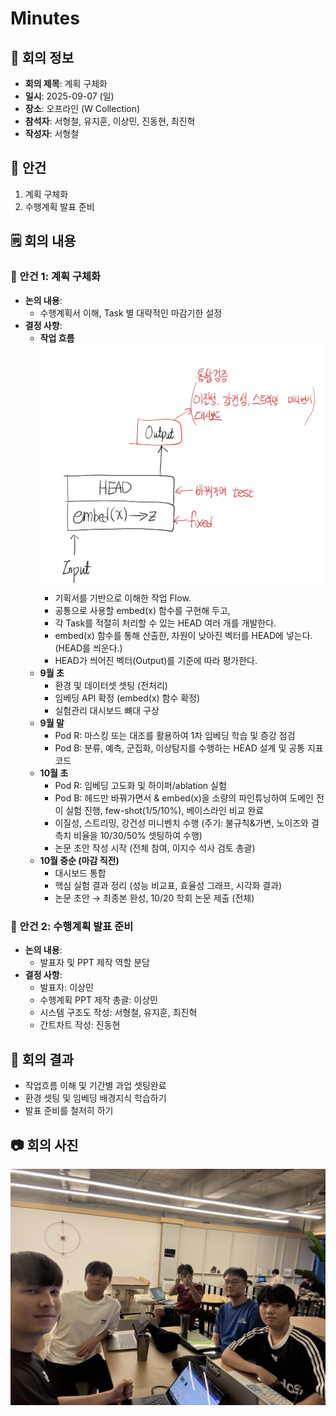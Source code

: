 # Minutes

## 🧭 회의 정보
- **회의 제목**: 계획 구체화
- **일시**: 2025-09-07 (일)
- **장소**: 오프라인 (W Collection)
- **참석자**: 서형철, 유지훈, 이상민, 진동현, 최진혁
- **작성자**: 서형철

## 📌 안건
1. 계획 구체화
2. 수행계획 발표 준비

## 🗒️ 회의 내용
### 📎 안건 1: 계획 구체화
- **논의 내용**:
    - 수행계획서 이해, Task 별 대략적인 마감기한 설정
- **결정 사항**:
    - **작업 흐름**
        <img alt="Image" src="https://github.com/2025-ITEC0401/docs/blob/main/minutes/20250907_Task_Flow.jpg?raw=true" />
        - 기획서를 기반으로 이해한 작업 Flow.
        - 공통으로 사용할 embed(x) 함수를 구현해 두고,
        - 각 Task를 적절히 처리할 수 있는 HEAD 여러 개를 개발한다.
        - embed(x) 함수를 통해 산출한, 차원이 낮아진 벡터를 HEAD에 넣는다. (HEAD를 씌운다.)
        - HEAD가 씌어진 벡터(Output)를 기준에 따라 평가한다.
    - **9월 초**
        - 환경 및 데이터셋 셋팅 (전처리)
        - 임베딩 API 확정 (embed(x) 함수 확정)
        - 실험관리 대시보드 뼈대 구상
    - **9월 말**
        - Pod R: 마스킹 또는 대조를 활용하여 1차 임베딩 학습 및 증강 점검
        - Pod B: 분류, 예측, 군집화, 이상탐지를 수행하는 HEAD 설계 및 공통 지표 코드 
    - **10월 초**
        - Pod R: 임베딩 고도화 및 하이퍼/ablation 실험
        - Pod B: 헤드만 바꿔가면서 & embed(x)을 소량의 파인튜닝하여 도메인 전이 실험 진행, few-shot(1/5/10%), 베이스라인 비교 완료
        - 이질성, 스트리밍, 강건성 미니벤치 수행 (주기: 불규칙&가변, 노이즈와 결측치 비율을 10/30/50% 셋팅하여 수행)
        - 논문 초안 작성 시작 (전체 참여, 이지수 석사 검토 총괄)
    - **10월 중순 (마감 직전)**
        - 대시보드 통합
        - 핵심 실험 결과 정리 (성능 비교표, 효율성 그래프, 시각화 결과)
        - 논문 초안 → 최종본 완성, 10/20 학회 논문 제출 (전체)

### 📎 안건 2: 수행계획 발표 준비
- **논의 내용**:
    - 발표자 및 PPT 제작 역할 분담
- **결정 사항**:
	- 발표자: 이상민
    - 수행계획 PPT 제작 총괄: 이상민
    - 시스템 구조도 작성: 서형철, 유지훈, 최진혁
    - 간트차트 작성: 진동현

## 🏁 회의 결과
- 작업흐름 이해 및 기간별 과업 셋팅완료
- 환경 셋팅 및 임베딩 배경지식 학습하기
- 발표 준비를 철저히 하기

## 📷 회의 사진
<img alt="Image" src="https://github.com/2025-ITEC0401/docs/blob/main/minutes/20250907_%ED%9A%8C%EC%9D%98%EC%82%AC%EC%A7%84.jpg?raw=true" />